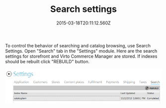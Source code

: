 ﻿---
title: Search settings
description: Search settings
layout: docs
date: 2015-03-18T20:11:12.560Z
priority: 4
---
To control the behavior of searching and catalog browsing, use Search Settings. Open "Search" tab in the "Settings" module. Here are the search settings for storefront and Virto Commerce Manager are stored. If indexes should be rebuilt click "REBUILD" button.

<img src="../../../assets/images/docs/image2013-10-2_16_59_45.png" />

